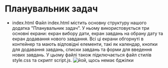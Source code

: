 # Планувальник задач
* index.html
Файл index.html містить основну структуру нашого додатка "Планувальник задач". У ньому використовується три основні екрани: екран вибору дати, екран завдань на обрану дату та екран додавання нового завдання. Всі ці екрани обгорнуті в контейнер та мають відповідні елементи, такі як календар, кнопки для додавання завдань, списки завдань та форми для введення нових завдань. У цьому файлі також підключається файл стилів style.css та скрипт script.js.
![йой, щось немає бджілки](https://images.app.goo.gl/TUr686NyX11u9Ke3A)
